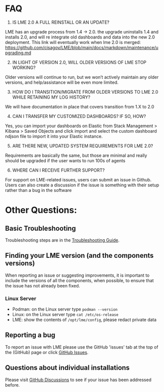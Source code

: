 # FAQ

1.   IS LME 2.0 A FULL REINSTALL OR AN UPDATE?  
 
LME has an upgrade process from 1.4 -> 2.0. the upgrade uninstalls 1.4 and installs 2.0, and will re integrate old dashboards and data into the new 2.0 deployment. This link will eventually work when lme 2.0 is merged: https://github.com/cisagov/LME/blob/main/docs/markdown/maintenance/upgrading.md

2.   IN LIGHT OF VERSION 2.0, WILL OLDER VERSIONS OF LME STOP WORKING?  
 
Older versions will continue to run, but we won’t actively maintain any older versions, and help/assistance will be even more limited.

3.   HOW DO I TRANSITION/MIGRATE FROM OLDER VERSIONS TO LME 2.0 WHILE RETAINING MY LOG HISTORY? 

We will have documentation in place that covers transition from 1.X to 2.0

4.   CAN I TRANSFER MY CUSTOMIZED DASHBOARDS? IF SO, HOW?

Yes, you can import your dashboards on Elastic from Stack Management > Kibana > Saved Objects and click import and select the custom dashboard ndjson file to import it into your Elastic instance.

5.   ARE THERE NEW, UPDATED SYSTEM REQUIREMENTS FOR LME 2.0? 

Requirements are basically the same, but those are minimal and really should be upgraded if the user wants to run 100s of agents

6.   WHERE CAN I RECEIVE FURTHER SUPPORT? 

For support on LME-related issues, users can submit an issue in Github. Users can also create a discussion if the issue is something with their setup rather than a bug in the software

                   
# Other Questions:                       
 
## Basic Troubleshooting
Troubleshooting steps are in the [Troubleshooting Guide](troubleshooting.md).

## Finding your LME version (and the components versions)
When reporting an issue or suggesting improvements, it is important to include the versions of all the components, when possible, to ensure that the issue has not already been fixed.

### Linux Server
* Podman: on the Linux server type ```podman --version```
* Linux: on the Linux server type ```cat /etc/os-release```
* LME: show the contents of ```/opt/lme/config```, please redact private data

## Reporting a bug
To report an issue with LME please use the GitHub 'issues' tab at the top of the (GitHub) page or click [GitHub Issues](https://github.com/cisagov/lme/issues).

## Questions about individual installations
Please visit [GitHub Discussions](https://github.com/cisagov/lme/discussions) to see if your issue has been addressed before.

